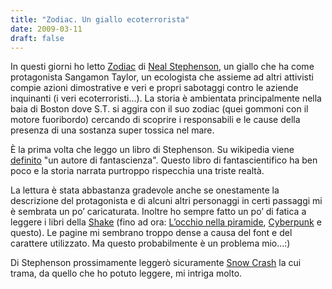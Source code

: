 ```yaml
---
title: "Zodiac. Un giallo ecoterrorista"
date: 2009-03-11
draft: false
---
```

In questi giorni ho letto [Zodiac](http://www.shake.it/index.php?id=51&productID=72) di [Neal Stephenson](http://www.shake.it/index.php?id=46&author_id=46), un giallo che ha come protagonista Sangamon Taylor, un ecologista che assieme ad altri attivisti compie azioni dimostrative e veri e propri sabotaggi contro le aziende inquinanti (i veri ecoterroristi…).
La storia è ambientata principalmente nella baia di Boston dove S.T. si aggira con il suo zodiac (quei gommoni con il motore fuoribordo) cercando di scoprire i responsabili e le cause della presenza di una sostanza super tossica nel mare.

È la prima volta che leggo un libro di Stephenson. Su wikipedia viene [definito](http://it.wikipedia.org/wiki/Neal_Stephenson) "un autore di fantascienza". Questo libro di fantascientifico ha ben poco e la storia narrata purtroppo rispecchia una triste realtà.

La lettura è stata abbastanza gradevole anche se onestamente la descrizione del protagonista e di alcuni altri personaggi in certi passaggi mi è sembrata un po’ caricaturata. Inoltre ho sempre fatto un po’ di fatica a leggere i libri della [Shake](http://www.shake.it/) (fino ad ora: [L’occhio nella piramide](http://www.shake.it/index.php?id=23&productID=4), [Cyberpunk](http://www.shake.it/index.php?id=176) e questo). Le pagine mi sembrano troppo dense a causa del font e del carattere utilizzato. Ma questo probabilmente è un problema mio…:)

Di Stephenson prossimamente leggerò sicuramente [Snow Crash](http://it.wikipedia.org/wiki/Snow_Crash) la cui trama, da quello che ho potuto leggere, mi intriga molto.
